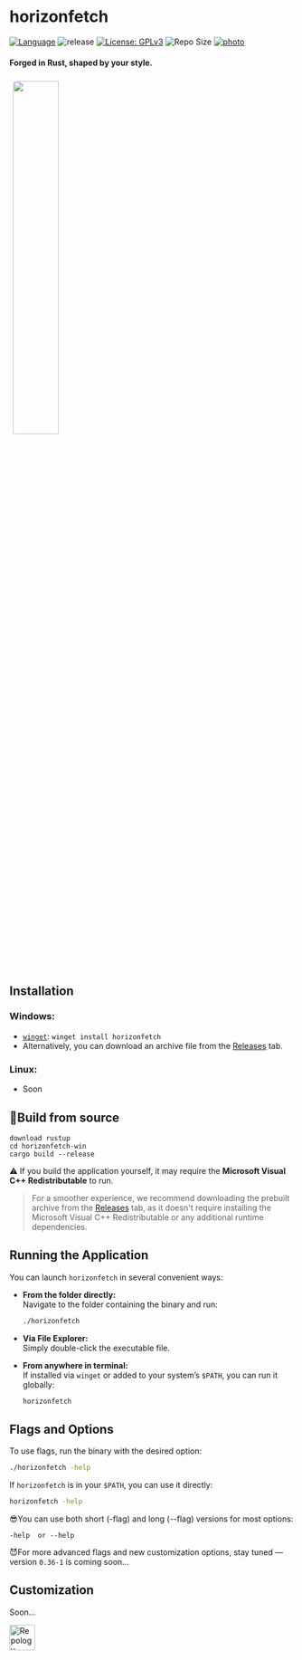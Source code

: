 # horizonfetch
[![Language](https://img.shields.io/badge/Rust-100%25-orange?style=plastic&logo=rust&logoColor=white&labelColor=5c5c5c)](https://github.com/horizonl1nux/horizonfetch/search?l=rust)
![release](https://img.shields.io/github/v/release/horizonl1nux/horizonfetch?label=release)
[![License: GPLv3](https://img.shields.io/badge/LICENSE-GPLv3-blue?style=plastic&logo=gnu&logoColor=white&labelColor=5c5c5c)](https://www.gnu.org/licenses/gpl-3.0)
![Repo Size](https://img.shields.io/github/repo-size/horizonl1nux/horizonfetch)
[![photo](https://repology.org/badge/tiny-repos/horizonfetch.svg)](https://repology.org/project/horizonfetch/versions)

#### Forged in Rust, shaped by your style.

<div align="left">
  <a href="https://github.com/user-attachments/assets/82bb9031-42c7-4c55-9058-341b739b22fc">
    <img src="https://github.com/user-attachments/assets/82bb9031-42c7-4c55-9058-341b739b22fc" width="40%" style="margin: 6px; border-radius: 6px;" />
  </a>
</div>

## Installation
### Windows: 
 - [`winget`](https://github.com/microsoft/winget-pkgs/tree/ed987f873472e10012a9aafcdd4ee2bfea848ef7/manifests/h/Horizon/Horizonfetch/0.35-2):
`winget install horizonfetch`
 - Alternatively, you can download an archive file from the [Releases](https://github.com/horizonl1nux/horizonfetch/releases) tab.

### Linux:
- Soon

## 👾Build from source
```
download rustup
cd horizonfetch-win
cargo build --release
```
⚠️ If you build the application yourself, it may require the **Microsoft Visual C++ Redistributable** to run.  
> For a smoother experience, we recommend downloading the prebuilt archive from the [Releases](https://github.com/horizonl1nux/horizonfetch/releases) tab, as it doesn't require installing the Microsoft Visual C++ Redistributable or any additional runtime dependencies.
## Running the Application

You can launch `horizonfetch` in several convenient ways:

- **From the folder directly:**  
  Navigate to the folder containing the binary and run:  
  ```bash
  ./horizonfetch
  ```

- **Via File Explorer:**  
  Simply double-click the executable file.

- **From anywhere in terminal:**  
  If installed via `winget` or added to your system’s `$PATH`, you can run it globally:  
  ```bash
  horizonfetch
  ```
## Flags and Options

To use flags, run the binary with the desired option:

```bash
./horizonfetch -help
```

If `horizonfetch` is in your `$PATH`, you can use it directly:


```bash
horizonfetch -help
```
😎You can use both short (-flag) and long (--flag) versions for most options:
```
-help  or --help
```
😈For more advanced flags and new customization options, stay tuned — version `0.36-1` is coming soon...

## Customization
Soon...

  <a href="https://repology.org/project/horizonfetch/versions">
    <img src="https://repology.org/badge/vertical-allrepos/horizonfetch.svg?columns=2" alt="Repology status" height="45">
  </a>
</h3>